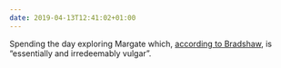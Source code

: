 ```yaml
---
date: 2019-04-13T12:41:02+01:00
---
```

Spending the day exploring Margate which, [according to Bradshaw](https://bradshaws.guide/places/england/kent/margate), is “essentially and irredeemably vulgar”.
